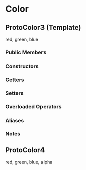 # Color

## ProtoColor3 (Template)

red, green, blue

### Public Members

### Constructors

### Getters

### Setters

### Overloaded Operators

### Aliases

### Notes

## ProtoColor4

red, green, blue, alpha